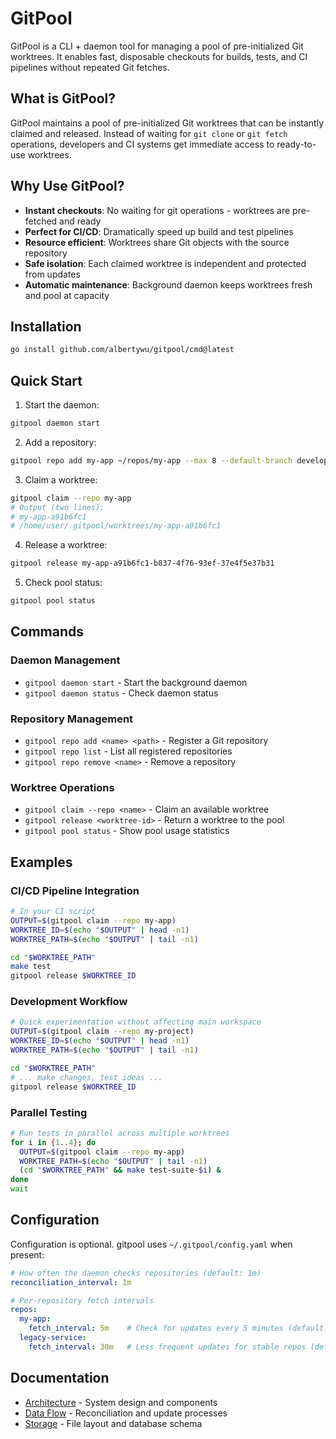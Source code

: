 # GitPool

GitPool is a CLI + daemon tool for managing a pool of pre-initialized Git worktrees. It enables fast, disposable checkouts for builds, tests, and CI pipelines without repeated Git fetches.

## What is GitPool?

GitPool maintains a pool of pre-initialized Git worktrees that can be instantly claimed and released. Instead of waiting for `git clone` or `git fetch` operations, developers and CI systems get immediate access to ready-to-use worktrees.

## Why Use GitPool?

- **Instant checkouts**: No waiting for git operations - worktrees are pre-fetched and ready
- **Perfect for CI/CD**: Dramatically speed up build and test pipelines 
- **Resource efficient**: Worktrees share Git objects with the source repository
- **Safe isolation**: Each claimed worktree is independent and protected from updates
- **Automatic maintenance**: Background daemon keeps worktrees fresh and pool at capacity

## Installation

```bash
go install github.com/albertywu/gitpool/cmd@latest
```

## Quick Start

1. Start the daemon:
```bash
gitpool daemon start
```

2. Add a repository:
```bash
gitpool repo add my-app ~/repos/my-app --max 8 --default-branch develop
```

3. Claim a worktree:
```bash
gitpool claim --repo my-app
# Output (two lines):
# my-app-a91b6fc1
# /home/user/.gitpool/worktrees/my-app-a91b6fc1
```

4. Release a worktree:
```bash
gitpool release my-app-a91b6fc1-b837-4f76-93ef-37e4f5e37b31
```

5. Check pool status:
```bash
gitpool pool status
```

## Commands

### Daemon Management

- `gitpool daemon start` - Start the background daemon
- `gitpool daemon status` - Check daemon status

### Repository Management

- `gitpool repo add <name> <path>` - Register a Git repository
- `gitpool repo list` - List all registered repositories
- `gitpool repo remove <name>` - Remove a repository

### Worktree Operations

- `gitpool claim --repo <name>` - Claim an available worktree
- `gitpool release <worktree-id>` - Return a worktree to the pool
- `gitpool pool status` - Show pool usage statistics

## Examples

### CI/CD Pipeline Integration
```bash
# In your CI script
OUTPUT=$(gitpool claim --repo my-app)
WORKTREE_ID=$(echo "$OUTPUT" | head -n1)
WORKTREE_PATH=$(echo "$OUTPUT" | tail -n1)

cd "$WORKTREE_PATH"
make test
gitpool release $WORKTREE_ID
```

### Development Workflow
```bash
# Quick experimentation without affecting main workspace
OUTPUT=$(gitpool claim --repo my-project)
WORKTREE_ID=$(echo "$OUTPUT" | head -n1)
WORKTREE_PATH=$(echo "$OUTPUT" | tail -n1)

cd "$WORKTREE_PATH"
# ... make changes, test ideas ...
gitpool release $WORKTREE_ID
```

### Parallel Testing
```bash
# Run tests in parallel across multiple worktrees
for i in {1..4}; do
  OUTPUT=$(gitpool claim --repo my-app)
  WORKTREE_PATH=$(echo "$OUTPUT" | tail -n1)
  (cd "$WORKTREE_PATH" && make test-suite-$i) &
done
wait
```

## Configuration

Configuration is optional. gitpool uses `~/.gitpool/config.yaml` when present:

```yaml
# How often the daemon checks repositories (default: 1m)
reconciliation_interval: 1m

# Per-repository fetch intervals
repos:
  my-app:
    fetch_interval: 5m    # Check for updates every 5 minutes (default: 1h)
  legacy-service:
    fetch_interval: 30m   # Less frequent updates for stable repos (default: 1h)
```

## Documentation

- [Architecture](docs/architecture.md) - System design and components
- [Data Flow](docs/data-flow.md) - Reconciliation and update processes  
- [Storage](docs/storage.md) - File layout and database schema